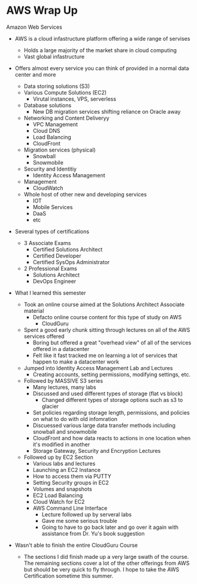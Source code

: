 # AWS Wrap Up

Amazon Web Services

 * AWS is a cloud infastructure platform offering a wide range of servises
 	* Holds a large majority of the market share in cloud computing
 	* Vast global infastructure 
 
 * Offers almost every service you can think of provided in a normal data center and more
 	* Data storing solutions (S3)
 	* Various Compute Solutions (EC2)
 		* Virutal instances, VPS, serverless
 	* Database solutions
 		* New DB migration services shifting reliance on Oracle away
 	* Networking and Content Deliveryy
 		* VPC Management
 		* Cloud DNS
 		* Load Balancing
 		* CloudFront
 	* Migration services (physical)
 		* Snowball
 		* Snowmobile  
 	* Security and Identitiy
 		* Identity Access Management
 	* Management
 		* CloudWatch
 	* Whole host of other new and developing services
 		* IOT
 		* Mobile Services
 		* DaaS
 		* etc

* Several types of certifications
	* 3 Associate Exams
		* Certified Solutions Architect
		* Certified Developer
		* Certified SysOps Administrator
	* 2 Professional Exams 
		* Solutions Architect
		* DevOps Engineer

* What I learned this semester
	* Took an online course aimed at the Solutions Architect Associate material
		* Defacto online course content for this type of study on AWS
			* CloudGuru
	* Spent a good early chunk sitting through lectures on all of the AWS services offered
		* Boring but offered a great "overhead view" of all of the services offered in a datacenter
		* Felt like it fast tracked me on learning a lot of services that happen to make a datacenter work
	* Jumped into Identity Access Management Lab and Lectures
		* Creating accounts, setting permissions, modifying settings, etc.
	* Followed by MASSIVE S3 series
		* Many lectures, many labs
		* Discussed and used different types of storage (flat vs block)
			* Changed different types of storage options such as s3 to glacier
		* Set policies regarding storage length, permissions, and policies on what to do with old 	 infomration
		* Discuessed various large data transfer methods including snowball and snowmobile
		* CloudFront and how data reacts to actions in one location when it's modified in another
		* Storage Gateway, Security and Encryption Lectures
	* Followed up by EC2 Section
		* Various labs and lectures
		* Launching an EC2 Instance
		* How to access them via PUTTY
		* Setting Security groups in EC2
		* Volumes and snapshots
		* EC2 Load Balancing
		* Cloud Watch for EC2
		* AWS Command Line Interface
			* Lecture followed up by serveral labs
			* Gave me some serious trouble
			* Going to have to go back later and go over it again with assistance from Dr. Yu's book suggestion

* Wasn't able to finish the entire CloudGuru Course
	* The sections I did finish made up a very large swath of the course. The remaining sections cover a lot of the other offerings from AWS but should be very quick to fly through. I hope to take the AWS Certification sometime this summer.